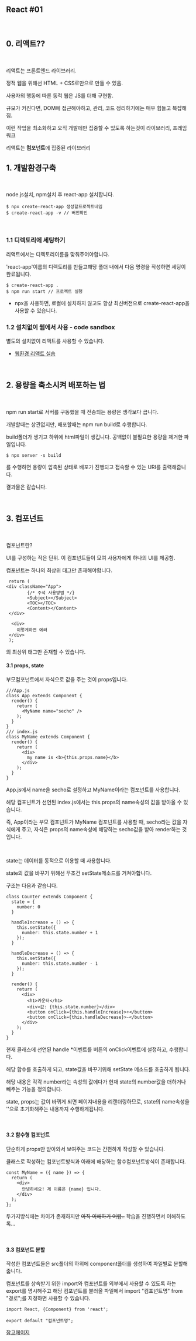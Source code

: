 ## React #01 

<br>

## 0. 리액트??

<br>

리액트는 프론트엔드 라이브러리.

정적 웹을 위해선 HTML + CSS로만으로 만들 수 있음.

사용자의 행동에 따른 동적 웹은 JS를 더해 구현함.

규모가 커진다면, DOM에 접근해야하고, 관리, 코드 정리하기에는 매우 힘들고 복잡해짐.

이런 작업을 최소화하고 오직 개발에만 집중할 수 있도록 하는것이 라이브러리, 프레임워크

리액트는 **컴포넌트**에 집중된 라이브러리









## 1. 개발환경구축

<br>

node.js설치, npm설치 후 react-app 설치합니다.

```
$ npx create-react-app 생성할프로젝트네임
$ create-react-app -v // 버전확인
```

<br>

### 1.1 디렉토리에 세팅하기

리액트에서는 디렉토리이름을 맞춰주어야합니다.

'react-app'이름의 디렉토리를 만들고해당 폴더 내에서 다음 명령을 작성하면 세팅이 완료됩니다.

```
$ create-react-app .
$ npm run start // 프로젝트 실행
```





+ npx을 사용하면, 로컬에 설치하지 않고도 항상 최신버전으로 create-react-app을 사용할 수 있습니다.



### 1.2 설치없이 웹에서 사용 - code sandbox

별도의 설치없이 리액트를 사용할 수 있습니다.

- [웹환경 리액트 실습](https://codesandbox.io/s/y2lrywpk21)

<br>

## 2. 용량을 축소시켜 배포하는 법

<br>

npm run start로 서버를 구동했을 때 전송되는 용량은 생각보다 큽니다.

개발할때는 상관없지만, 배포할때는 npm run build로 수행합니다. 

build폴더가 생기고 하위에 html파일이 생깁니다. 공백없이 불필요한 용량을 제거한 파일입니다.

```
$ npx server -s build
```

를 수행하면 용량이 압축된 상태로 배포가 진행되고 접속할 수 있는 URI를 출력해줍니다.

결과물은 같습니다.

<br>



## 3. 컴포넌트

<br>

컴포넌트란? 

UI를 구성하는 작은 단위. 이 컴포넌트들이 모여 사용자에게 하나의 UI를 제공함.

컴포넌트는 하나의 최상위 태그만 존재해야합니다.



```react
 return (  
<div className="App">
        {/* 주석 사용방법 */}
        <Subject></Subject>
        <TOC></TOC>
        <Content></Content>
 </div>
	
  <div>
	이렇게하면 에러
 </div>
 );
```

<div>의 최상위 태그만 존재할 수 있습니다.



<br>

#### 3.1 props, state

부모컴포넌트에서 자식으로 값을 주는 것이 props입니다.

```react
///App.js
class App extends Component {
  render() {
    return (
      <MyName name="secho" />
    );
  }
}
/// index.js
class MyName extends Component {
  render() {
    return (
      <div>
        my name is <b>{this.props.name}</b>
      </div>
    );
  }
}
```

App.js에서 name을 secho로 설정하고 MyName이라는 컴포넌트를 사용합니다.

해당 컴포넌트가 선언된 index.js에서는 this.props의 name속성의 값을 받아올 수 있습니다.

즉, App이라는 부모 컴포넌트가 MyName 컴포넌트를 사용할 때, secho라는 값을 자식에게 주고, 자식은 props의 name속성에 해당하는 secho값을 받아 render하는 것입니다.



<br>

state는 데이터를 동적으로 이용할 때 사용합니다.

state의 값을 바꾸기 위해선 무조건 setState메소드를 거쳐야합니다.

구조는 다음과 같습니다.

```react
class Counter extends Component {
  state = { 
    number: 0
  }

  handleIncrease = () => {
    this.setState({
      number: this.state.number + 1
    });
  }

  handleDecrease = () => {
    this.setState({
      number: this.state.number - 1
    });
  }

  render() {
    return (
      <div>
        <h1>카운터</h1>
        <div>값: {this.state.number}</div>
        <button onClick={this.handleIncrease}>+</button>
        <button onClick={this.handleDecrease}>-</button>
      </div>
    );
  }
}
```

현재 클래스에 선언된 handle *이벤트를 버튼의 onClick이벤트에 설정하고, 수행합니다.

해당 함수를 호출하게 되고, state값을 바꾸기위해 setState 메소드를 호출하게 됩니다.

해당 내용은 각각 number라는 속성의 값에다가 현재 state의 number값을 더하거나 빼주는 기능을 정의합니다.

state, props는 값이 바뀌게 되면 페이지내용을 리랜더링하므로, state의 name속성을 ''으로 초기화해주는 내용까지 수행하게됩니다.

<br>

#### 3.2 함수형 컴포넌트

단순하게 props만 받아와서 보여주는 코드는 간편하게 작성할 수 있습니다.

클래스로 작성하는 컴포넌트방식과 아래에 해당하는 함수컴포넌트방식이 존재합니다.

```react
const MyName = ({ name }) => {
  return (
    <div>
      안녕하세요! 제 이름은 {name} 입니다.
    </div>
  );
};
```

두가지방식에는 차이가 존재하지만 ~~아직 이해하기 어렵..~~ 학습을 진행하면서 이해하도록...



<br>

#### 3.3 컴포넌트 분할



작성한 컴포넌트들은 src폴더의 하위에 component폴더를 생성하여 파일별로 분할해줍니다.

컴포넌트를 상속받기 위한 import와 컴포넌트를 외부에서 사용할 수 있도록 하는 export를 명시해주고 해당 컴포넌트를 불러올 파일에서 import "컴포넌트명" from "경로";를 지정하면 사용할 수 있습니다.

```
import React, {Component} from 'react';

export default "컴포넌트명";
```





[참고페이지](https://velopert.com/3629)
